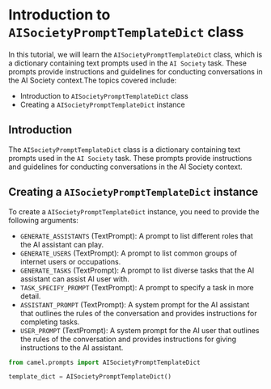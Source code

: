 # Introduction to `AISocietyPromptTemplateDict` class

In this tutorial, we will learn the `AISocietyPromptTemplateDict` class, which is a dictionary containing text prompts used in the `AI Society` task. These prompts provide instructions and guidelines for conducting conversations in the AI Society context.The topics covered include:
- Introduction to `AISocietyPromptTemplateDict` class
- Creating a `AISocietyPromptTemplateDict` instance

## Introduction
The `AISocietyPromptTemplateDict` class is a dictionary containing text prompts used in the `AI Society` task. These prompts provide instructions and guidelines for conducting conversations in the AI Society context.

## Creating a `AISocietyPromptTemplateDict` instance

To create a `AISocietyPromptTemplateDict` instance, you need to provide the following arguments:
- `GENERATE_ASSISTANTS` (TextPrompt): A prompt to list different roles that the AI assistant can play.
- `GENERATE_USERS` (TextPrompt): A prompt to list common groups of internet users or occupations.
- `GENERATE_TASKS` (TextPrompt): A prompt to list diverse tasks that the AI assistant can assist AI user with.
- `TASK_SPECIFY_PROMPT` (TextPrompt): A prompt to specify a task in more detail.
- `ASSISTANT_PROMPT` (TextPrompt): A system prompt for the AI assistant that outlines the rules of the conversation and provides instructions for completing tasks.
- `USER_PROMPT` (TextPrompt): A system prompt for the AI user that outlines the rules of the conversation and provides instructions for giving instructions to the AI assistant.
  
```python 
from camel.prompts import AISocietyPromptTemplateDict

template_dict = AISocietyPromptTemplateDict()
```



